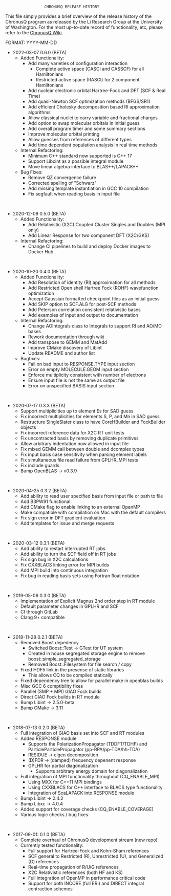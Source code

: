                     CHRONUSQ RELEASE HISTORY


  This file simply provides a brief overview of the release history of the
  ChronusQ program as released by the Li Research Group at the University
  of Washington. For the most up-to-date record of functionality, etc,
  please refer to the [ChronusQ Wiki](https://urania.chem.washington.edu/chronusq/chronusq_public/wikis/home).


  FORMAT: YYYY-MM-DD

  - 2022-03-07 0.6.0 (BETA)
    - Added Functionality:
      - Add many varieties of configuration interaction
        - Complete active space (CASCI and CASSCF) for all Hamiltonians
        - Restricted active space (RASCI) for 2 component Hamiltonians
      - Add nuclear electronic orbital Hartree-Fock and DFT (SCF & Real Time)
      - Add quasi-Newton SCF optimization methods (BFGS/SR1)
      - Add efficient Cholesky decomposition based RI approximation algorithms
      - Allow classical nuclei to carry variable and fractional charges
      - Add option to swap molecular orbitals in initial guess
      - Add overall program timer and some summary sections
      - Improve molecular orbital printing
      - Allow guesses from references of different types
      - Add time dependent population analysis in real time methods
    - Internal Refactoring:
      - Minimum C++ standard now supported is C++ 17
      - Support Libcint as a possible integral module
      - Move linear algebra interface to BLAS++/LAPACK++
    - Bug Fixes:
      - Remove QZ convergence failure
      - Corrected spelling of "Schwarz"
      - Add missing template instantiation in GCC 10 compilation
      - Fix segfault when reading basis in input file
  <br>

  - 2020-12-08 0.5.0 (BETA)
    - Added Functionality:
      - Add Relativistic (X2C) Coupled Cluster Singles and Doubles (MPI only)
      - Add Linear Response for two component DFT (X2C/GKS)
    - Internal Refactoring:
      - Change CI pipelines to build and deploy Docker images to Docker Hub
  <br>

  - 2020-10-20 0.4.0 (BETA)
    - Added Functionality:
      - Add Resolution of identity (RI) approximation for all methods
      - Add Restricted Open shell Hartree Fock (ROHF) wavefunction optimization
      - Accept Gaussian formatted checkpoint files as an initial guess
      - Add SKIP option to SCF.ALG for post-SCF methods
      - Add Peterson correlation consistent relativistic bases
      - Add examples of input and output to documentation
    - Internal Refactoring:
      - Change AOIntegrals class to Integrals to support RI and AO/MO bases
      - Rework documentation through wiki
      - Add transpose to GEMM and MatAdd
      - Improve CMake discovery of Libint
      - Update README and author list
    - Bugfixes:
      - Fail on bad input to RESPONSE.TYPE input section
      - Error on empty MOLECULE.GEOM input section
      - Enforce multiplicity consistent with number of electrons
      - Ensure input file is not the same as output file
      - Error on unspecified BASIS input section
  <br>

  - 2020-07-17 0.3.3 (BETA)
    - Support multiplicities up to element Es for SAD guess
    - Fix incorrect multiplicities for elements S, P, and Mn in SAD guess
    - Restructure SingleSlater class to have CoreHBuilder and FockBuilder objects
    - Fix incorrect reference data for X2C RT unit tests
    - Fix uncontracted basis by removing duplicate primitives
    - Allow arbitrary indentation now allowed in input file
    - Fix mixed GEMM call between double and dcomplex types
    - Fix input basis case sensitivity when parsing element labels
    - Fix simultaneous file read failure from GPLHR_MPI tests
    - Fix include guards
    - Bump OpenBLAS -> v0.3.9
  <br>

  - 2020-04-25 0.3.2 (BETA)
    - Add ability to read user specified basis from input file or path to file
    - Add B3PW91 functional
    - Add CMake flag to enable linking to an external OpenMP
    - Make compatible with compilation on Mac with the default compilers
    - Fix sign error in DFT gradient evaluation
    - Add templates for issue and merge requests
  <br>

  - 2020-03-12 0.3.1 (BETA)
    - Add ability to restart interrupted RT jobs
    - Add ability to turn the SCF field off in RT jobs
    - Fix sign bug in X2C calculations
    - Fix CXXBLACS linking error for MPI builds
    - Add MPI build into continuous integration
    - Fix bug in reading basis sets using Fortran float notation
  <br>

  - 2019-05-06 0.3.0 (BETA)
    - Implementation of Explicit Magnus 2nd order step in RT module
    - Default parameter changes in GPLHR and SCF
    - CI through GitLab
    - Clang 9+ compatible
  <br>

  - 2018-11-28 0.2.1 (BETA)
    - Removed Boost depedency
      - Switched Boost::Test -> GTest for UT system
      - Created in house segregated storage engine to remove boost::simple_segregated_storage
      - Removed Boost::Filesystem for file search / copy
    - Fixed HDF5 link in the presense of static libraries
      - This allows CQ to be compiled statically
    - Fixed dependency tree to allow for parallel make in openblas builds    
    - Misc GCC 6 comptibility fixes
    - Parallel (SMP + MPI) GIAO Fock builds
    - Direct GIAO Fock builds in RT module
    - Bump Libint -> 2.5.0-beta
    - Bump CMake  -> 3.11
  <br>

  - 2018-07-13 0.2.0 (BETA)
    - Full integration of GIAO basis set into SCF and RT modules
    - Added RESPONSE module
      - Supports the PolarizationPropagator (TDDFT/TDHF) and ParticleParticlePropagator (pp-RPA/pp-TDA/hh-TDA)
      - RESIDUE -> eigen decomposition
      - (D)FDR -> (damped) frequency depenent response
      - GPLHR for partial diagonalization
        - Supports arbitrary energy domain for diagonalization
    - Full integration of MPI functionality throughout (CQ_ENABLE_MPI)
      - Using MXX for C++11 MPI bindings
      - Using CXXBLACS for C++ interface to BLACS type functionality
      - Integration of ScaLAPACK into RESPONSE module
    - Bump Libint -> 2.4.2
    - Bump Libxc  -> 4.0.4
    - Added support for coverage checks (CQ_ENABLE_COVERAGE)
    - Various logic checks / bug fixes
  <br>

  - 2017-09-01: 0.1.0 (BETA)
    - Complete overhaul of ChronusQ development stream (new repo)
    - Currently tested functionality:
      - Full support for Hartree-Fock and Kohn-Sham references
      - SCF general to Restricted (R), Unrestricted (U), and Generalized (G) references
      - Real-time propagation of R/U/G references
      - X2C Relativistic references (both HF and KS)
      - Full integration of OpenMP in performance critical code
      - Support for both INCORE (full ERI) and DIRECT integral contraction schemes
